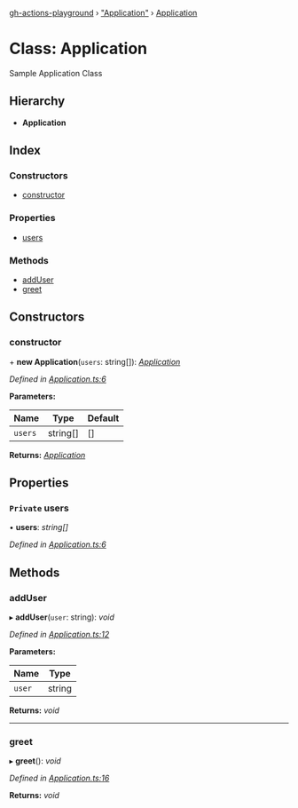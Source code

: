 [gh-actions-playground](../globals.md) › ["Application"](../modules/_application_.md) › [Application](_application_.application.md)

# Class: Application

Sample Application Class

## Hierarchy

* **Application**

## Index

### Constructors

* [constructor](_application_.application.md#constructor)

### Properties

* [users](_application_.application.md#private-users)

### Methods

* [addUser](_application_.application.md#adduser)
* [greet](_application_.application.md#greet)

## Constructors

###  constructor

\+ **new Application**(`users`: string[]): *[Application](_application_.application.md)*

*Defined in [Application.ts:6](https://github.com/Xisabla/gh-actions-playground/blob/8c92ead/src/Application.ts#L6)*

**Parameters:**

Name | Type | Default |
------ | ------ | ------ |
`users` | string[] | [] |

**Returns:** *[Application](_application_.application.md)*

## Properties

### `Private` users

• **users**: *string[]*

*Defined in [Application.ts:6](https://github.com/Xisabla/gh-actions-playground/blob/8c92ead/src/Application.ts#L6)*

## Methods

###  addUser

▸ **addUser**(`user`: string): *void*

*Defined in [Application.ts:12](https://github.com/Xisabla/gh-actions-playground/blob/8c92ead/src/Application.ts#L12)*

**Parameters:**

Name | Type |
------ | ------ |
`user` | string |

**Returns:** *void*

___

###  greet

▸ **greet**(): *void*

*Defined in [Application.ts:16](https://github.com/Xisabla/gh-actions-playground/blob/8c92ead/src/Application.ts#L16)*

**Returns:** *void*
